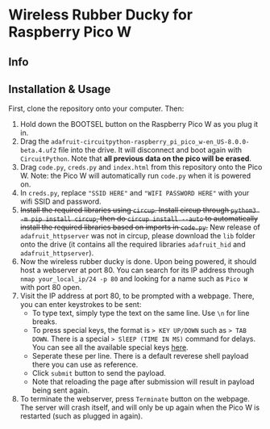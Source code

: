 # Wireless Rubber Ducky for Raspberry Pico W

## Info

## Installation & Usage
First, clone the repository onto your computer. Then:
1. Hold down the BOOTSEL button on the Raspberry Pico W as you plug it in.
2. Drag the `adafruit-circuitpython-raspberry_pi_pico_w-en_US-8.0.0-beta.4.uf2` file into the drive. It will disconnect and boot again with `CircuitPython`. Note that **all previous data on the pico will be erased**.
3. Drag `code.py`, `creds.py` and `index.html` from this repository onto the Pico W. Note: the Pico W will automatically run `code.py` when it is powered on.
4. In `creds.py`, replace `"SSID HERE"` and `"WIFI PASSWORD HERE"` with your wifi SSID and password.
5. ~~Install the required libraries using `circup`. Install circup through `pythom3 -m pip install circup`, then do `circup install --auto` to automatically install the required libraries based on imports in `code.py`.~~ New release of `adafruit_httpserver` was not in circup, please download the `lib` folder onto the drive (it contains all the required libraries `adafruit_hid` and `adafruit_httpserver`).
6. Now the wireless rubber ducky is done. Upon being powered, it should host a webserver at port 80. You can search for its IP address through `nmap your_local_ip/24 -p 80` and looking for a name such as `Pico W` with port 80 open.
7. Visit the IP address at port 80, to be prompted with a webpage. There, you can enter keystrokes to be sent:
    - To type text, simply type the text on the same line. Use `\n` for line breaks.
    - To press special keys, the format is `> KEY UP/DOWN` such as `> TAB DOWN`. There is a special `> SlEEP (TIME IN MS)` command for delays. You can see all the available special keys [here](https://docs.circuitpython.org/projects/hid/en/latest/_modules/adafruit_hid/keycode.html).
    - Seperate these per line. There is a default reverese shell payload there you can use as reference.
    - Click `submit` button to send the payload.
    - Note that reloading the page after submission will result in payload being sent again.
8. To terminate the webserver, press `Terminate` button on the webpage. The server will crash itself, and will only be up again when the Pico W is restarted (such as plugged in again).